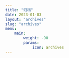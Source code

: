 ```yaml
---
title: "归档"
date: 2023-01-03
layout: "archives"
slug: "archives"
menu:
    main:
        weight: -90
        params: 
            icon: archives
---
```

